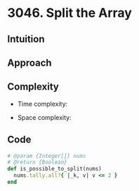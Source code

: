 # 3046. Split the Array

## Intuition

## Approach
<!-- Describe your approach to solving the problem. -->

## Complexity

- Time complexity:
<!-- Add your time complexity here, e.g. $$O(n)$$ -->

- Space complexity:
<!-- Add your space complexity here, e.g. $$O(n)$$ -->

## Code

```ruby
# @param {Integer[]} nums
# @return {Boolean}
def is_possible_to_split(nums)
  nums.tally.all?{ |_k, v| v <= 2 }
end
```
